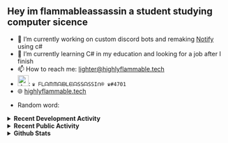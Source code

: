 ## Hey im flammableassassin a student studying computer sicence

- 🔭 I’m currently working on custom discord bots and remaking [Notify](https://github.com/flamableassassin/notify) using c#
- 🌱  I’m currently learning C# in my education and looking for a job after I finish
- 📫 How to reach me: [lighter@highlyflammable.tech](mailto:lighter@highlyflammable.tech?subject=Hello)
- <img src="https://discord.com/assets/2c21aeda16de354ba5334551a883b481.png" alt="drawing" width="25"/>: `♛ ᖴᒪᗩᙏᙏᗩᙖᒪᙓᗩSSᗩSSIᑎ® ♛#4701`
- 🌐 [highlyflammable.tech](highlyflammable.tech)

<!--START_SECTION:randomWord-->
- Random word:
<!--END_SECTION:randomWord-->

<details>
  <summary><b>Recent Development Activity</b></summary>
    <br>

  <!--START_SECTION:waka-->
  ```text
  JavaScript   12 hrs 34 mins  ██████████████████████▒░░   89.28 %
  JSON         42 mins         █▒░░░░░░░░░░░░░░░░░░░░░░░   05.06 %
  Text         21 mins         ▓░░░░░░░░░░░░░░░░░░░░░░░░   02.53 %
  Python       9 mins          ▒░░░░░░░░░░░░░░░░░░░░░░░░   01.12 %
  Git Config   8 mins          ▒░░░░░░░░░░░░░░░░░░░░░░░░   01.04 %
  ```
  <!--END_SECTION:waka-->

</details>

<details>
  <summary><b>Recent Public Activity</b></summary>
    <br>

  <!--START_SECTION:activity-->
  1. ❌ Closed PR [#9](https://github.com/flamableassassin/notify/pull/9) in [flamableassassin/notify](https://github.com/flamableassassin/notify)
  2. ❌ Closed PR [#8](https://github.com/flamableassassin/notify/pull/8) in [flamableassassin/notify](https://github.com/flamableassassin/notify)
  3. ❌ Closed PR [#7](https://github.com/flamableassassin/notify/pull/7) in [flamableassassin/notify](https://github.com/flamableassassin/notify)
  4. 🗣 Commented on [#8](https://github.com/codedtogether/chip/issues/8) in [codedtogether/chip](https://github.com/codedtogether/chip)
  5. 💪 Opened PR [#8](https://github.com/codedtogether/chip/pull/8) in [codedtogether/chip](https://github.com/codedtogether/chip)
  <!--END_SECTION:activity-->

</details>

<details>
  <summary><b>Github Stats</b></summary>
    <br>

  ![My stats](https://github-readme-stats.vercel.app/api?username=flamableassassin&count_private=true&show_icons=true&theme=radical&title_color=88ff59)

</details>
